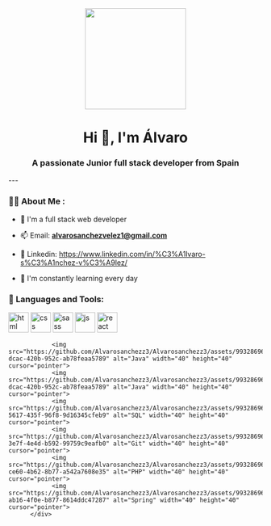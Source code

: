<div id="header" align="center">
    <img src="https://github.com/Alvarosanchezz3/Alvarosanchezz3/assets/99328696/b20b5ad0-8e3f-4ab6-a7b2-7a334225db44" width="200" />
    <h1 align="center">Hi 👋, I'm Álvaro</h1>
    <h3 align="center">A passionate Junior full stack developer from Spain</h3>
</div>
---

### 👨‍💻 About Me :

- 📝 I'm a full stack web developer

- 📫 Email: **alvarosanchezvelez1@gmail.com**

- 💼 Linkedin: https://www.linkedin.com/in/%C3%A1lvaro-s%C3%A1nchez-v%C3%A9lez/

- 🌱 I'm constantly learning every day


<div align="left">
    <h3>🔨 Languages and Tools:</h3>
            <div>
                <img src="https://github.com/Alvarosanchezz3/Alvarosanchezz3/assets/99328696/ffe4f2d1-e842-4ecd-b6b3-7911e4f98571" alt="html" width="40" height="40" cursor="pointer">
                <img src="https://github.com/Alvarosanchezz3/Alvarosanchezz3/assets/99328696/52005356-d51a-4ff3-994b-d4e112c2f19d" alt="css" width="40" height="40" cursor="pointer">
                <img src="https://github.com/Alvarosanchezz3/Alvarosanchezz3/assets/99328696/6953ad0d-e462-4343-a6e1-867270e2eb4a" alt="sass" width="40" height="40" cursor="pointer">
                <img src="https://github.com/Alvarosanchezz3/Alvarosanchezz3/assets/99328696/1becf855-b801-4215-9b8f-0dcdd5c859bb" alt="js" width="40" height="40" cursor="pointer">
                <img src="https://github.com/Alvarosanchezz3/Alvarosanchezz3/assets/99328696/619efd2a-031c-4570-afc6-9176754b3477" alt="react" width="40" height="40" cursor="pointer">

                <img src="https://github.com/Alvarosanchezz3/Alvarosanchezz3/assets/99328696/99bb7505-dcac-420b-952c-ab78feaa5789" alt="Java" width="40" height="40" cursor="pointer">
                <img src="https://github.com/Alvarosanchezz3/Alvarosanchezz3/assets/99328696/99bb7505-dcac-420b-952c-ab78feaa5789" alt="Java" width="40" height="40" cursor="pointer">
                <img src="https://github.com/Alvarosanchezz3/Alvarosanchezz3/assets/99328696/67c568c0-5617-435f-96f8-9d16345cfeb9" alt="SQL" width="40" height="40" cursor="pointer">
                <img src="https://github.com/Alvarosanchezz3/Alvarosanchezz3/assets/99328696/30dc6ff1-3e7f-4e4d-b592-99759c9eafb0" alt="Git" width="40" height="40" cursor="pointer">
                <img src="https://github.com/Alvarosanchezz3/Alvarosanchezz3/assets/99328696/c85e184a-ce60-4b62-8b77-a542a7608e35" alt="PHP" width="40" height="40" cursor="pointer">
                <img src="https://github.com/Alvarosanchezz3/Alvarosanchezz3/assets/99328696/ca481b8e-ab16-4f0e-b877-8614ddc47287" alt="Spring" width="40" height="40" cursor="pointer">
          </div>
</div>
